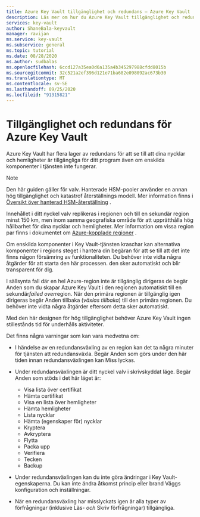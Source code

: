 ```yaml
---
title: Azure Key Vault tillgänglighet och redundans – Azure Key Vault | Microsoft Docs
description: Läs mer om hur du Azure Key Vault tillgänglighet och redundans.
services: key-vault
author: ShaneBala-keyvault
manager: ravijan
ms.service: key-vault
ms.subservice: general
ms.topic: tutorial
ms.date: 08/28/2020
ms.author: sudbalas
ms.openlocfilehash: 6ccd127a35ea0d6a135a4b345297988cfdd8015b
ms.sourcegitcommit: 32c521a2ef396d121e71ba682e098092ac673b30
ms.translationtype: MT
ms.contentlocale: sv-SE
ms.lasthandoff: 09/25/2020
ms.locfileid: "91315821"
---
```

# <a name="azure-key-vault-availability-and-redundancy"></a>Tillgänglighet och redundans för Azure Key Vault

Azure Key Vault har flera lager av redundans för att se till att dina nycklar och hemligheter är tillgängliga för ditt program även om enskilda komponenter i tjänsten inte fungerar.

> [!NOTE]
> Den här guiden gäller för valv. Hanterade HSM-pooler använder en annan hög tillgänglighet och katastrof återställnings modell. Mer information finns i [Översikt över hanterad HSM-återställning](../managed-hsm/disaster-recovery-guide.md) .

Innehållet i ditt nyckel valv replikeras i regionen och till en sekundär region minst 150 km, men inom samma geografiska område för att upprätthålla hög hållbarhet för dina nycklar och hemligheter. Mer information om vissa region par finns i dokumentet om [Azure-kopplade regioner](../../best-practices-availability-paired-regions.md) .


Om enskilda komponenter i Key Vault-tjänsten kraschar kan alternativa komponenter i regions steget i hantera din begäran för att se till att det inte finns någon försämring av funktionaliteten. Du behöver inte vidta några åtgärder för att starta den här processen. den sker automatiskt och blir transparent för dig.

I sällsynta fall där en hel Azure-region inte är tillgänglig dirigeras de begär Anden som du skapar Azure Key Vault i den regionen automatiskt till en sekundär*failed over*region. När den primära regionen är tillgänglig igen dirigeras begär Anden tillbaka (*växlas tillbaka*) till den primära regionen. Du behöver inte vidta några åtgärder eftersom detta sker automatiskt.

Med den här designen för hög tillgänglighet behöver Azure Key Vault ingen stillestånds tid för underhålls aktiviteter.

Det finns några varningar som kan vara medvetna om:

* I händelse av en redundansväxling av en region kan det ta några minuter för tjänsten att redundansväxla. Begär Anden som görs under den här tiden innan redundansväxlingen kan Miss lyckas.
* Under redundansväxlingen är ditt nyckel valv i skrivskyddat läge. Begär Anden som stöds i det här läget är:
  * Visa lista över certifikat
  * Hämta certifikat
  * Visa en lista över hemligheter
  * Hämta hemligheter
  * Lista nycklar
  * Hämta (egenskaper för) nycklar
  * Kryptera
  * Avkryptera
  * Flytta
  * Packa upp
  * Verifiera
  * Tecken
  * Backup

* Under redundansväxlingen kan du inte göra ändringar i Key Vault-egenskaperna. Du kan inte ändra åtkomst princip eller brand Väggs konfiguration och inställningar.

* När en redundansväxling har misslyckats igen är alla typer av förfrågningar (inklusive Läs- *och* Skriv förfrågningar) tillgängliga.
